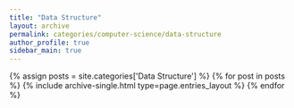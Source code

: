 ```yaml
---
title: "Data Structure"
layout: archive
permalink: categories/computer-science/data-structure
author_profile: true
sidebar_main: true
---
```



{% assign posts = site.categories['Data Structure'] %}
{% for post in posts %} {% include archive-single.html type=page.entries_layout %} {% endfor %}